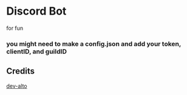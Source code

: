 # Discord Bot
for fun
### you might need to make a config.json and add your token, clientID, and guildID 

## Credits
[dev-alto](https://github.com/dev-alto)
